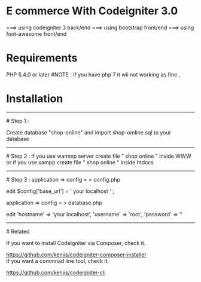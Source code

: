 # E commerce With Codeigniter 3.0

 ===>          using codeigniter 3 back/end
 ===>          using bootstrap front/end
 ===>          using font-awesome front/end
# Requirements
PHP 5.4.0 or later
#NOTE : if you have php 7 it wii not working as fine  ,
# Installation
<hr>
# Step 1 :

Create database "shop-online" and  import shop-omline.sql to your database
<hr>
# Step 2 :
if you use wammp server create file " shop online "  inside WWW 
or if you use xampp create file " shop online " inside htdocs 
<hr>
# Step 3 :
application => config = > config.php

edit  $config['base_url'] = ' your localhost ' ;

application => config = > database.php

edit          'hostname' => 'your localhost',
              'username' => 'root',
	'password' => ''
<hr>
# Related

If you want to install CodeIgniter via Composer, check it.</br>

https://github.com/kenjis/codeigniter-composer-installer</br>
If you want a commnad line tool, check it.</br>

https://github.com/kenjis/codeigniter-cli
